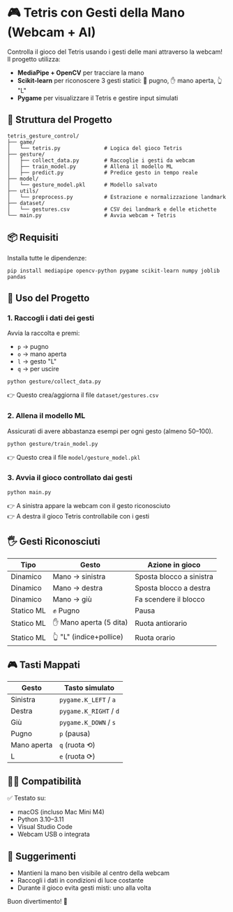 # 🎮 Tetris con Gesti della Mano (Webcam + AI)

Controlla il gioco del Tetris usando i gesti delle mani attraverso la webcam! Il progetto utilizza:

- **MediaPipe + OpenCV** per tracciare la mano
- **Scikit-learn** per riconoscere 3 gesti statici: 🥊 pugno, ✋ mano aperta, 👆 "L"
- **Pygame** per visualizzare il Tetris e gestire input simulati

## 📁 Struttura del Progetto

```
tetris_gesture_control/
├── game/
│   └── tetris.py              # Logica del gioco Tetris
├── gesture/
│   ├── collect_data.py        # Raccoglie i gesti da webcam
│   ├── train_model.py         # Allena il modello ML
│   ├── predict.py             # Predice gesto in tempo reale
├── model/
│   └── gesture_model.pkl      # Modello salvato
├── utils/
│   └── preprocess.py          # Estrazione e normalizzazione landmark
├── dataset/
│   └── gestures.csv           # CSV dei landmark e delle etichette
└── main.py                    # Avvia webcam + Tetris
```

## 📦 Requisiti

Installa tutte le dipendenze:

```
pip install mediapipe opencv-python pygame scikit-learn numpy joblib pandas
```

## 🧪 Uso del Progetto

### 1. Raccogli i dati dei gesti

Avvia la raccolta e premi:
- `p` → pugno
- `o` → mano aperta
- `l` → gesto "L"
- `q` → per uscire

```
python gesture/collect_data.py
```

👉 Questo crea/aggiorna il file `dataset/gestures.csv`

### 2. Allena il modello ML

Assicurati di avere abbastanza esempi per ogni gesto (almeno 50–100).

```
python gesture/train_model.py
```

👉 Questo crea il file `model/gesture_model.pkl`

### 3. Avvia il gioco controllato dai gesti

```
python main.py
```

👉 A sinistra appare la webcam con il gesto riconosciuto  
👉 A destra il gioco Tetris controllabile con i gesti

## 🖐️ Gesti Riconosciuti

| Tipo       | Gesto                  | Azione in gioco          |
|------------|------------------------|---------------------------|
| Dinamico   | Mano → sinistra        | Sposta blocco a sinistra |
| Dinamico   | Mano → destra          | Sposta blocco a destra   |
| Dinamico   | Mano → giù             | Fa scendere il blocco    |
| Statico ML | ✊ Pugno                | Pausa                    |
| Statico ML | ✋ Mano aperta (5 dita) | Ruota antiorario         |
| Statico ML | 👆 "L" (indice+pollice) | Ruota orario             |

## 🎮 Tasti Mappati

| Gesto        | Tasto simulato        |
|--------------|------------------------|
| Sinistra     | `pygame.K_LEFT` / `a` |
| Destra       | `pygame.K_RIGHT` / `d` |
| Giù          | `pygame.K_DOWN` / `s` |
| Pugno        | `p` (pausa)           |
| Mano aperta  | `q` (ruota ⟲)         |
| L            | `e` (ruota ⟳)         |

## 👨‍💻 Compatibilità

✅ Testato su:
- macOS (incluso Mac Mini M4)
- Python 3.10–3.11
- Visual Studio Code
- Webcam USB o integrata

## 🧠 Suggerimenti

- Mantieni la mano ben visibile al centro della webcam
- Raccogli i dati in condizioni di luce costante
- Durante il gioco evita gesti misti: uno alla volta

Buon divertimento! 🎉